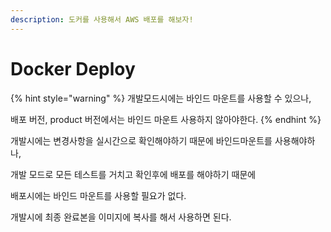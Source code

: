 ```yaml
---
description: 도커를 사용해서 AWS 배포를 해보자!
---
```


# Docker Deploy

{% hint style="warning" %}
개발모드시에는 바인드 마운트를 사용할 수 있으나,

배포 버전, product 버전에서는 바인드 마운트 사용하지 않아야한다.
{% endhint %}

개발시에는 변경사항을 실시간으로 확인해야하기 때문에 바인드마운트를 사용해야하나,

개발 모드로 모든 테스트를 거치고 확인후에 배포를 해야하기 때문에

배포시에는 바인드 마운트를 사용할 필요가 없다.

개발시에 최종 완료본을 이미지에 복사를 해서 사용하면 된다.

